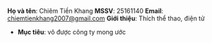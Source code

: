 **Họ và tên**: Chiêm Tiền Khang
**MSSV**: 25161140
**Email**: chiemtienkhang2007@gmail.com
**Giới thiệu**: Thích thể thao, điện tử
- **Mục tiêu**: vô được công ty mong ước
